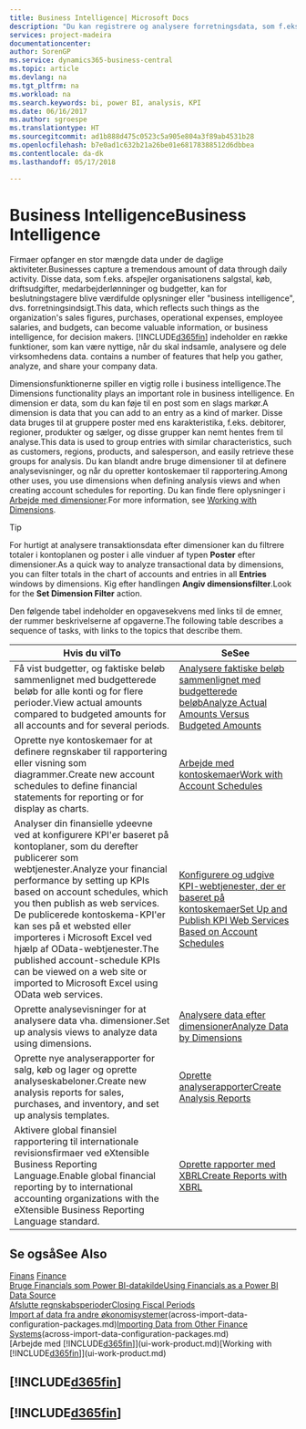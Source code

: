 ```yaml
---
title: Business Intelligence| Microsoft Docs
description: "Du kan registrere og analysere forretningsdata, som f.eks. salgstal, køb, driftsudgifter, medarbejderlønninger og budgetter, som kan være værdifulde oplysninger for business intelligence eller beslutningstagere."
services: project-madeira
documentationcenter: 
author: SorenGP
ms.service: dynamics365-business-central
ms.topic: article
ms.devlang: na
ms.tgt_pltfrm: na
ms.workload: na
ms.search.keywords: bi, power BI, analysis, KPI
ms.date: 06/16/2017
ms.author: sgroespe
ms.translationtype: HT
ms.sourcegitcommit: ad1b888d475c0523c5a905e804a3f89ab4531b28
ms.openlocfilehash: b7e0ad1c632b21a26be01e68178388512d6dbbea
ms.contentlocale: da-dk
ms.lasthandoff: 05/17/2018

---
```

# <a name="business-intelligence"></a><span data-ttu-id="11722-103">Business Intelligence</span><span class="sxs-lookup"><span data-stu-id="11722-103">Business Intelligence</span></span>
<span data-ttu-id="11722-104">Firmaer opfanger en stor mængde data under de daglige aktiviteter.</span><span class="sxs-lookup"><span data-stu-id="11722-104">Businesses capture a tremendous amount of data through daily activity.</span></span> <span data-ttu-id="11722-105">Disse data, som f.eks. afspejler organisationens salgstal, køb, driftsudgifter, medarbejderlønninger og budgetter, kan for beslutningstagere blive værdifulde oplysninger eller "business intelligence", dvs. forretningsindsigt.</span><span class="sxs-lookup"><span data-stu-id="11722-105">This data, which reflects such things as the organization's sales figures, purchases, operational expenses, employee salaries, and budgets, can become valuable information, or business intelligence, for decision makers.</span></span> [!INCLUDE[d365fin](includes/d365fin_md.md)]<span data-ttu-id="11722-106"> indeholder en række funktioner, som kan være nyttige, når du skal indsamle, analysere og dele virksomhedens data.</span><span class="sxs-lookup"><span data-stu-id="11722-106"> contains a number of features that help you gather, analyze, and share your company data.</span></span>

<span data-ttu-id="11722-107">Dimensionsfunktionerne spiller en vigtig rolle i business intelligence.</span><span class="sxs-lookup"><span data-stu-id="11722-107">The Dimensions functionality plays an important role in business intelligence.</span></span> <span data-ttu-id="11722-108">En dimension er data, som du kan føje til en post som en slags markør.</span><span class="sxs-lookup"><span data-stu-id="11722-108">A dimension is data that you can add to an entry as a kind of marker.</span></span> <span data-ttu-id="11722-109">Disse data bruges til at gruppere poster med ens karakteristika, f.eks. debitorer, regioner, produkter og sælger, og disse grupper kan nemt hentes frem til analyse.</span><span class="sxs-lookup"><span data-stu-id="11722-109">This data is used to group entries with similar characteristics, such as customers, regions, products, and salesperson, and easily retrieve these groups for analysis.</span></span> <span data-ttu-id="11722-110">Du kan blandt andre bruge dimensioner til at definere analysevisninger, og når du opretter kontoskemaer til rapportering.</span><span class="sxs-lookup"><span data-stu-id="11722-110">Among other uses, you use dimensions  when defining analysis views and when creating account schedules for reporting.</span></span> <span data-ttu-id="11722-111">Du kan finde flere oplysninger i [Arbejde med dimensioner](finance-dimensions.md).</span><span class="sxs-lookup"><span data-stu-id="11722-111">For more information, see [Working with Dimensions](finance-dimensions.md).</span></span>

> [!TIP]
> <span data-ttu-id="11722-112">For hurtigt at analysere transaktionsdata efter dimensioner kan du filtrere totaler i kontoplanen og poster i alle vinduer af typen **Poster** efter dimensioner.</span><span class="sxs-lookup"><span data-stu-id="11722-112">As a quick way to analyze transactional data by dimensions, you can filter totals in the chart of accounts and entries in all **Entries** windows by dimensions.</span></span> <span data-ttu-id="11722-113">Kig efter handlingen **Angiv dimensionsfilter**.</span><span class="sxs-lookup"><span data-stu-id="11722-113">Look for the **Set Dimension Filter** action.</span></span>  

<span data-ttu-id="11722-114">Den følgende tabel indeholder en opgavesekvens med links til de emner, der rummer beskrivelserne af opgaverne.</span><span class="sxs-lookup"><span data-stu-id="11722-114">The following table describes a sequence of tasks, with links to the topics that describe them.</span></span>  

| <span data-ttu-id="11722-115">Hvis du vil</span><span class="sxs-lookup"><span data-stu-id="11722-115">To</span></span> | <span data-ttu-id="11722-116">Se</span><span class="sxs-lookup"><span data-stu-id="11722-116">See</span></span> |
| --- | --- |
|<span data-ttu-id="11722-117">Få vist budgetter, og faktiske beløb sammenlignet med budgetterede beløb for alle konti og for flere perioder.</span><span class="sxs-lookup"><span data-stu-id="11722-117">View actual amounts compared to budgeted amounts for all accounts and for several periods.</span></span>|[<span data-ttu-id="11722-118">Analysere faktiske beløb sammenlignet med budgetterede beløb</span><span class="sxs-lookup"><span data-stu-id="11722-118">Analyze Actual Amounts Versus Budgeted Amounts</span></span>](bi-how-analyze-actual-versus-budget.md)|
|<span data-ttu-id="11722-119">Oprette nye kontoskemaer for at definere regnskaber til rapportering eller visning som diagrammer.</span><span class="sxs-lookup"><span data-stu-id="11722-119">Create new account schedules to define financial statements for reporting or for display as charts.</span></span>|[<span data-ttu-id="11722-120">Arbejde med kontoskemaer</span><span class="sxs-lookup"><span data-stu-id="11722-120">Work with Account Schedules</span></span>](bi-how-work-account-schedule.md)|
|<span data-ttu-id="11722-121">Analyser din finansielle ydeevne ved at konfigurere KPI'er baseret på kontoplaner, som du derefter publicerer som webtjenester.</span><span class="sxs-lookup"><span data-stu-id="11722-121">Analyze your financial performance by setting up KPIs based on account schedules, which you then publish as web services.</span></span> <span data-ttu-id="11722-122">De publicerede kontoskema-KPI'er kan ses på et websted eller importeres i Microsoft Excel ved hjælp af OData-webtjenester.</span><span class="sxs-lookup"><span data-stu-id="11722-122">The published account-schedule KPIs can be viewed on a web site or imported to Microsoft Excel using OData web services.</span></span>|[<span data-ttu-id="11722-123">Konfigurere og udgive KPI-webtjenester, der er baseret på kontoskemaer</span><span class="sxs-lookup"><span data-stu-id="11722-123">Set Up and Publish KPI Web Services Based on Account Schedules</span></span>](bi-how-to-set-up-and-publish-kpi-web-services-based-on-account-schedules.md)|
|<span data-ttu-id="11722-124">Oprette analysevisninger for at analysere data vha. dimensioner.</span><span class="sxs-lookup"><span data-stu-id="11722-124">Set up analysis views to analyze data using dimensions.</span></span>|[<span data-ttu-id="11722-125">Analysere data efter dimensioner</span><span class="sxs-lookup"><span data-stu-id="11722-125">Analyze Data by Dimensions</span></span>](bi-how-analyze-data-dimension.md)|
|<span data-ttu-id="11722-126">Oprette nye analyserapporter for salg, køb og lager og oprette analyseskabeloner.</span><span class="sxs-lookup"><span data-stu-id="11722-126">Create new analysis reports for sales, purchases, and inventory, and set up analysis templates.</span></span>|[<span data-ttu-id="11722-127">Oprette analyserapporter</span><span class="sxs-lookup"><span data-stu-id="11722-127">Create Analysis Reports</span></span>](bi-how-create-analysis-views-reports.md)|
|<span data-ttu-id="11722-128">Aktivere global finansiel rapportering til internationale revisionsfirmaer ved eXtensible Business Reporting Language.</span><span class="sxs-lookup"><span data-stu-id="11722-128">Enable global financial reporting by to international accounting organizations with the eXtensible Business Reporting Language standard.</span></span>|[<span data-ttu-id="11722-129">Oprette rapporter med XBRL</span><span class="sxs-lookup"><span data-stu-id="11722-129">Create Reports with XBRL</span></span>](bi-create-reports-with-xbrl.md)|

## <a name="see-also"></a><span data-ttu-id="11722-130">Se også</span><span class="sxs-lookup"><span data-stu-id="11722-130">See Also</span></span>
<span data-ttu-id="11722-131">[Finans](finance.md)  </span><span class="sxs-lookup"><span data-stu-id="11722-131">[Finance](finance.md)  </span></span>  
[<span data-ttu-id="11722-132">Bruge Financials som Power BI-datakilde</span><span class="sxs-lookup"><span data-stu-id="11722-132">Using Financials as a Power BI Data Source</span></span>](across-how-use-financials-data-source-powerbi.md)  
[<span data-ttu-id="11722-133">Afslutte regnskabsperioder</span><span class="sxs-lookup"><span data-stu-id="11722-133">Closing Fiscal Periods</span></span>](year-close-years-periods.md)  
<span data-ttu-id="11722-134">[Import af data fra andre økonomisystemer](across-import-data-configuration-packages.md)(across-import-data-configuration-packages.md)</span><span class="sxs-lookup"><span data-stu-id="11722-134">[Importing Data from Other Finance Systems](across-import-data-configuration-packages.md)(across-import-data-configuration-packages.md)</span></span>  
<span data-ttu-id="11722-135">[Arbejde med [!INCLUDE[d365fin](includes/d365fin_md.md)]](ui-work-product.md)</span><span class="sxs-lookup"><span data-stu-id="11722-135">[Working with [!INCLUDE[d365fin](includes/d365fin_md.md)]](ui-work-product.md)</span></span>

## [!INCLUDE[d365fin](includes/free_trial_md.md)]  
## [!INCLUDE[d365fin](includes/training_link_md.md)]

